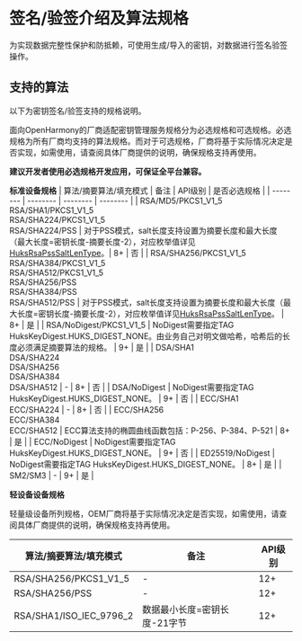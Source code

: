 # 签名/验签介绍及算法规格


为实现数据完整性保护和防抵赖，可使用生成/导入的密钥，对数据进行签名验签操作。


## 支持的算法

以下为密钥签名/验签支持的规格说明。
<!--Del-->
面向OpenHarmony的厂商适配密钥管理服务规格分为必选规格和可选规格。必选规格为所有厂商均支持的算法规格。而对于可选规格，厂商将基于实际情况决定是否实现，如需使用，请查阅具体厂商提供的说明，确保规格支持再使用。

**建议开发者使用必选规格开发应用，可保证全平台兼容。**
<!--DelEnd-->
**标准设备规格**
| 算法/摘要算法/填充模式 | 备注 | API级别 | <!--DelCol4-->是否必选规格 |
| -------- | -------- | -------- | -------- |
| <!--DelRow-->RSA/MD5/PKCS1_V1_5<br/>RSA/SHA1/PKCS1_V1_5<br/>RSA/SHA224/PKCS1_V1_5<br/>RSA/SHA224/PSS | 对于PSS模式，salt长度支持设置为摘要长度和最大长度（最大长度=密钥长度-摘要长度-2），对应枚举值详见[HuksRsaPssSaltLenType](../../reference/apis-universal-keystore-kit/js-apis-huks.md#huksrsapsssaltlentype10)。| 8+ | 否 |
| RSA/SHA256/PKCS1_V1_5<br/>RSA/SHA384/PKCS1_V1_5<br/>RSA/SHA512/PKCS1_V1_5<br/>RSA/SHA256/PSS<br/>RSA/SHA384/PSS<br/>RSA/SHA512/PSS | 对于PSS模式，salt长度支持设置为摘要长度和最大长度（最大长度=密钥长度-摘要长度-2），对应枚举值详见[HuksRsaPssSaltLenType](../../reference/apis-universal-keystore-kit/js-apis-huks.md#huksrsapsssaltlentype10)。 | 8+ | 是 |
| RSA/NoDigest/PKCS1_V1_5 | NoDigest需要指定TAG HuksKeyDigest.HUKS_DIGEST_NONE。由业务自己对明文做哈希，哈希后的长度必须满足摘要算法的规格。 | 9+ | 是 |
| <!--DelRow-->DSA/SHA1<br/>DSA/SHA224<br/>DSA/SHA256<br/>DSA/SHA384<br/>DSA/SHA512 | - | 8+ | 否 |
| <!--DelRow-->DSA/NoDigest | NoDigest需要指定TAG HuksKeyDigest.HUKS_DIGEST_NONE。 | 9+ | 否 |
| <!--DelRow-->ECC/SHA1<br/>ECC/SHA224 | - | 8+ | 否 |
| ECC/SHA256<br/>ECC/SHA384<br/>ECC/SHA512 | ECC算法支持的椭圆曲线函数包括：P-256、P-384、P-521 | 8+ | 是 |
| <!--DelRow-->ECC/NoDigest | NoDigest需要指定TAG HuksKeyDigest.HUKS_DIGEST_NONE。 | 9+ | 否 |
| ED25519/NoDigest | NoDigest需要指定TAG HuksKeyDigest.HUKS_DIGEST_NONE。 | 8+ | 是 |
| SM2/SM3 | - | 9+ | 是 |

**轻设备设备规格**

<!--Del-->
轻量级设备所列规格，OEM厂商将基于实际情况决定是否实现，如需使用，请查阅具体厂商提供的说明，确保规格支持再使用。
<!--DelEnd-->

| 算法/摘要算法/填充模式 | 备注 | API级别 |
| -------- | -------- | -------- |
| RSA/SHA256/PKCS1_V1_5 | - | 12+ |
| RSA/SHA256/PSS | - | 12+ |
| RSA/SHA1/ISO_IEC_9796_2 | 数据最小长度=密钥长度-21字节 | 12+ |